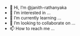 - 👋 Hi, I’m @janith-rathanyaka
- 👀 I’m interested in ...
- 🌱 I’m currently learning ...
- 💞️ I’m looking to collaborate on ...
- 📫 How to reach me ...

<!---
janith-rathanyaka/janith-rathanyaka is a ✨ special ✨ repository because its `README.md` (this file) appears on your GitHub profile.
You can click the Preview link to take a look at your changes.
--->
